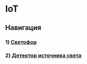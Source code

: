# IoT

## Навигация

### 1) [Светофор](https://github.com/Astrof123/IoT/blob/main/Светофор/Traffic.md)

### 2) [Детектор источника света](https://github.com/Astrof123/IoT/blob/main/Детектор%20источника%20света/Sensor.md)
